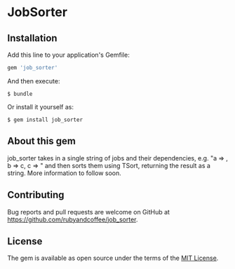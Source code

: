 # JobSorter

## Installation

Add this line to your application's Gemfile:

```ruby
gem 'job_sorter'
```

And then execute:

    $ bundle

Or install it yourself as:

    $ gem install job_sorter

## About this gem

job_sorter takes in a single string of jobs and their dependencies, e.g. "a => , b => c, c => " and then sorts them using TSort, returning the result as a string.
More information to follow soon.


## Contributing

Bug reports and pull requests are welcome on GitHub at https://github.com/rubyandcoffee/job_sorter.


## License

The gem is available as open source under the terms of the [MIT License](http://opensource.org/licenses/MIT).

